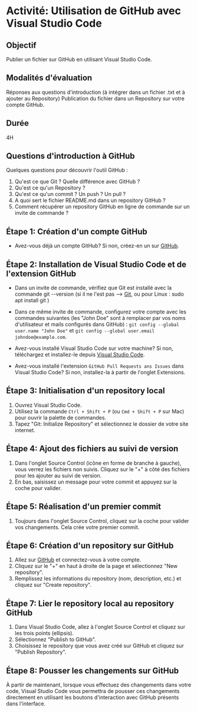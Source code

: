 # Activité: Utilisation de GitHub avec Visual Studio Code

## Objectif

Publier un fichier sur GitHub en utilisant Visual Studio Code.

## Modalités d'évaluation

Réponses aux questions d'introduction (à intégrer dans un fichier .txt et à ajouter au Repository)
Publication du fichier dans un Repository sur votre compte GitHub.

## Durée

4H

## Questions d'introduction à GitHub

Quelques questions pour découvrir l'outil GitHub :

1) Qu'est ce que Git ? Quelle différence avec GitHub ?
2) Qu'est ce qu'un Repository ?
3) Qu'est ce qu'un commit ? Un push ? Un pull ?
4) A quoi sert le fichier README.md dans un repository GitHub ?
5) Comment récupérer un repository GitHub en ligne de commande sur un invite de commande ?

## Étape 1: Création d'un compte GitHub

- Avez-vous déjà un compte GitHub? Si non, créez-en un sur [GitHub](https://github.com/).

## Étape 2: Installation de Visual Studio Code et de l'extension GitHub

- Dans un invite de commande, vérifiez que Git est installé avec la commande git --version (si il ne l'est pas --> [Git](https://git-scm.com/download/win), ou pour Linux : sudo apt install git )

- Dans ce même invite de commande, configurez votre compte avec les commandes suivantes (les "John Doe" sont à remplacer par vos noms d'utilisateur et mails configurés dans GitHub) : `git config --global user.name "John Doe"` et `git config --global user.email johndoe@example.com`.

- Avez-vous installé Visual Studio Code sur votre machine? Si non, téléchargez et installez-le depuis [Visual Studio Code](https://code.visualstudio.com/).

- Avez-vous installé l'extension `GitHub Pull Requests ans Issues` dans Visual Studio Code? Si non, installez-la à partir de l'onglet Extensions.

## Étape 3: Initialisation d'un repository local

1. Ouvrez Visual Studio Code.
2. Utilisez la commande `Ctrl + Shift + P` (ou `Cmd + Shift + P` sur Mac) pour ouvrir la palette de commandes.
3. Tapez "Git: Initialize Repository" et sélectionnez le dossier de votre site internet.

## Étape 4: Ajout des fichiers au suivi de version

1. Dans l'onglet Source Control (icône en forme de branche à gauche), vous verrez les fichiers non suivis. Cliquez sur le "+" à côté des fichiers pour les ajouter au suivi de version.
2. En bas, saisissez un message pour votre commit et appuyez sur la coche pour valider.

## Étape 5: Réalisation d'un premier commit

1. Toujours dans l'onglet Source Control, cliquez sur la coche pour valider vos changements. Cela crée votre premier commit.

## Étape 6: Création d'un repository sur GitHub

1. Allez sur [GitHub](https://github.com/) et connectez-vous à votre compte.
2. Cliquez sur le "+" en haut à droite de la page et sélectionnez "New repository".
3. Remplissez les informations du repository (nom, description, etc.) et cliquez sur "Create repository".

## Étape 7: Lier le repository local au repository GitHub

1. Dans Visual Studio Code, allez à l'onglet Source Control et cliquez sur les trois points (ellipsis).
2. Sélectionnez "Publish to GitHub".
3. Choisissez le repository que vous avez créé sur GitHub et cliquez sur "Publish Repository".

## Étape 8: Pousser les changements sur GitHub

À partir de maintenant, lorsque vous effectuez des changements dans votre code, Visual Studio Code vous permettra de pousser ces changements directement en utilisant les boutons d'interaction avec GitHub présents dans l'interface.
